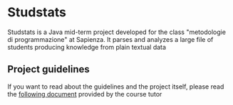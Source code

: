 # Studstats
Studstats is a Java mid-term project developed for the class "metodologie di programmazione" at Sapienza. It parses and analyzes a large file of students producing knowledge from plain textual data 
## Project guidelines
If you want to read about the guidelines and the project itself, please read the [following document](https://github.com/gianmarcopicarella/studstats/blob/master/Studstats%20-%20Esonero%203_2018%20-%20Metodologie%202018.pdf) provided by the course tutor
